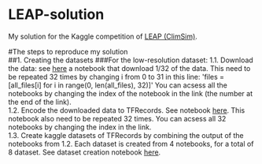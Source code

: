 # LEAP-solution
My solution for the Kaggle competition of [LEAP (ClimSim)](https://www.kaggle.com/competitions/leap-atmospheric-physics-ai-climsim).  

#The steps to reproduce my solution  
##1. Creating the datasets
###For the low-resolution dataset:
1.1. Download the data: see [here](https://www.kaggle.com/code/shlomoron/leap-download-data-1) a notebook that download 1/32 of the data. This need to be repeated 32 times by changing i from 0 to 31 in this line:
'files = [all_files[i] for i in range(0, len(all_files), 32)]'
You can acsess all the notebooks by changing the index of the notebook in the link (the number at the end of the link).  
1.2. Encode the downloaded data to TFRecords. See notebook [here](https://www.kaggle.com/code/shlomoron/leap-data-to-tfrecs-1-s). This notebook also need to be repeated 32 times. You can acsess all 32 notebooks by changing the index in the link.  
1.3. Create kaggle datasets of TFRecords by combining the output of the notebooks from 1.2. Each dataset is created from 4 notebooks, for a total of 8 dataset. See dataset creation notebook [here](https://www.kaggle.com/code/shlomoron/leap-tfrec-combined-1-s/notebook).  
